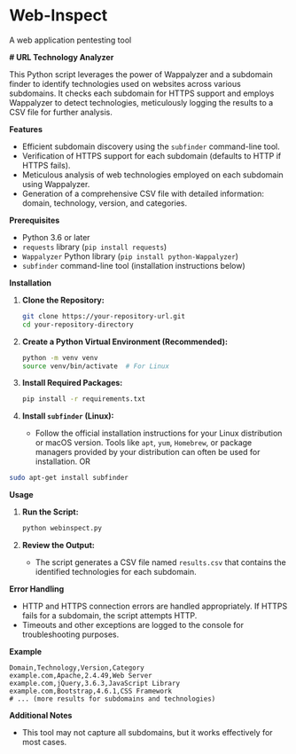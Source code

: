 # Web-Inspect
A web application pentesting tool

**# URL Technology Analyzer**

This Python script leverages the power of Wappalyzer and a subdomain finder to identify technologies used on websites across various subdomains. It checks each subdomain for HTTPS support and employs Wappalyzer to detect technologies, meticulously logging the results to a CSV file for further analysis.

**Features**

- Efficient subdomain discovery using the `subfinder` command-line tool.
- Verification of HTTPS support for each subdomain (defaults to HTTP if HTTPS fails).
- Meticulous analysis of web technologies employed on each subdomain using Wappalyzer.
- Generation of a comprehensive CSV file with detailed information: domain, technology, version, and categories.

**Prerequisites**

- Python 3.6 or later
- `requests` library (`pip install requests`)
- `Wappalyzer` Python library (`pip install python-Wappalyzer`)
- `subfinder` command-line tool (installation instructions below)

**Installation**

1. **Clone the Repository:**

   ```bash
   git clone https://your-repository-url.git
   cd your-repository-directory
   ```

2. **Create a Python Virtual Environment (Recommended):**

   ```bash
   python -m venv venv
   source venv/bin/activate  # For Linux
   ```

3. **Install Required Packages:**

   ```bash
   pip install -r requirements.txt
   ```

4. **Install `subfinder` (Linux):**

   - Follow the official installation instructions for your Linux distribution or macOS version. Tools like `apt`, `yum`, `Homebrew`, or package managers provided by your distribution can often be used for installation.
 OR 

```bash
sudo apt-get install subfinder
```

**Usage**

1. **Run the Script:**

   ```bash
   python webinspect.py  
   ```

2. **Review the Output:**

   - The script generates a CSV file named `results.csv` that contains the identified technologies for each subdomain.

**Error Handling**

- HTTP and HTTPS connection errors are handled appropriately. If HTTPS fails for a subdomain, the script attempts HTTP.
- Timeouts and other exceptions are logged to the console for troubleshooting purposes.

**Example**

```
Domain,Technology,Version,Category
example.com,Apache,2.4.49,Web Server
example.com,jQuery,3.6.3,JavaScript Library
example.com,Bootstrap,4.6.1,CSS Framework
# ... (more results for subdomains and technologies)
```

**Additional Notes**

- This tool may not capture all subdomains, but it works effectively for most cases.


